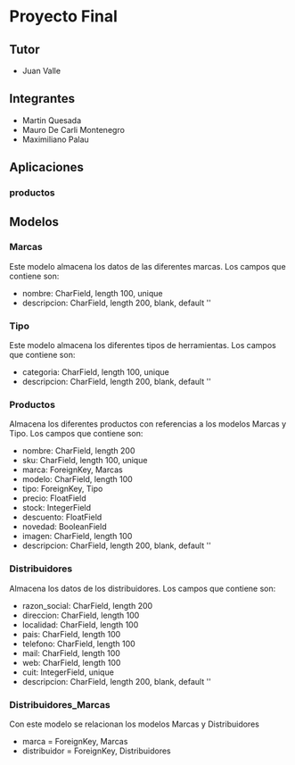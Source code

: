 # Proyecto Final

## Tutor
* Juan Valle

## Integrantes
- Martin Quesada
- Mauro De Carli Montenegro
- Maximiliano Palau

## Aplicaciones
### productos

## Modelos
### Marcas
Este modelo almacena los datos de las diferentes marcas. Los campos que contiene son:
- nombre: CharField, length 100, unique
- descripcion: CharField, length 200, blank, default ''

### Tipo
Este modelo almacena los diferentes tipos de herramientas. Los campos que contiene son:
- categoria: CharField, length 100, unique
- descripcion: CharField, length 200, blank, default ''

### Productos
Almacena los diferentes productos con referencias a los modelos Marcas y Tipo. Los campos que contiene son:
- nombre: CharField, length 200
- sku: CharField, length 100, unique
- marca: ForeignKey, Marcas
- modelo: CharField, length 100
- tipo: ForeignKey, Tipo
- precio: FloatField
- stock: IntegerField
- descuento: FloatField
- novedad: BooleanField    
- imagen: CharField, length 100
- descripcion: CharField, length 200, blank, default ''

### Distribuidores
Almacena los datos de los distribuidores. Los campos que contiene son:
- razon_social: CharField, length 200
- direccion: CharField, length 100
- localidad: CharField, length 100
- pais: CharField, length 100
- telefono: CharField, length 100
- mail: CharField, length 100
- web: CharField, length 100
- cuit: IntegerField, unique
- descripcion: CharField, length 200, blank, default ''

### Distribuidores_Marcas
Con este modelo se relacionan los modelos Marcas y Distribuidores
- marca = ForeignKey, Marcas
- distribuidor = ForeignKey, Distribuidores